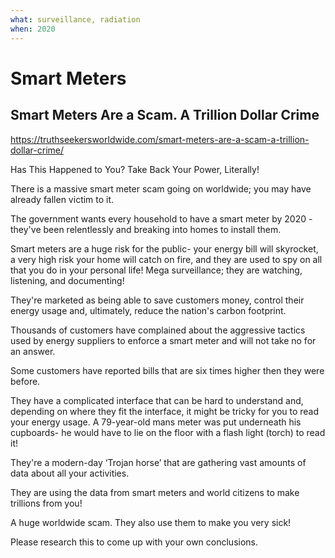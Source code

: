 ```yaml
---
what: surveillance, radiation
when: 2020
---
```


# Smart Meters

## Smart Meters Are a Scam. A Trillion Dollar Crime

https://truthseekersworldwide.com/smart-meters-are-a-scam-a-trillion-dollar-crime/

Has This Happened to You? Take Back Your Power, Literally!

There is a massive smart meter scam going on worldwide; you may have already fallen victim to it.

The government wants every household to have a smart meter by 2020 - they've been relentlessly and breaking into homes to install them.

Smart meters are a huge risk for the public- your energy bill will skyrocket, a very high risk your home will catch on fire, and they are used to spy on all that you do in your personal life! Mega surveillance; they are watching, listening, and documenting!

They're marketed as being able to save customers money, control their energy usage and, ultimately, reduce the nation's carbon footprint.

Thousands of customers have complained about the aggressive tactics used by energy suppliers to enforce a smart meter and will not take no for an answer.

Some customers have reported bills that are six times higher then they were before.

They have a complicated interface that can be hard to understand and, depending on where they fit the interface, it might be tricky for you to read your energy usage. A 79-year-old mans meter was put underneath his cupboards- he would have to lie on the floor with a flash light (torch) to read it!

They're a modern-day ‘Trojan horse’ that are gathering vast amounts of data about all your activities.

They are using the data from smart meters and world citizens to make trillions from you!

A huge worldwide scam. They also use them to make you very sick!

Please research this to come up with your own conclusions.
